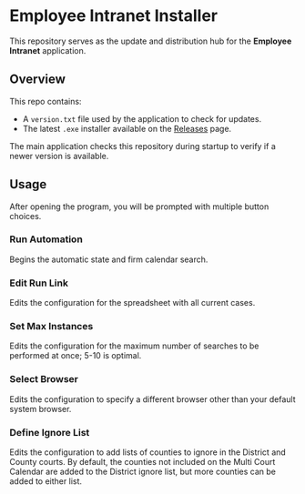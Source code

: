 # Employee Intranet Installer

This repository serves as the update and distribution hub for the **Employee Intranet** application.

## Overview

This repo contains:

- A `version.txt` file used by the application to check for updates.
- The latest `.exe` installer available on the [Releases](https://github.com/hjliss0628/employee-intranet/releases) page.

The main application checks this repository during startup to verify if a newer version is available.

## Usage

After opening the program, you will be prompted with multiple button choices.

### Run Automation

Begins the automatic state and firm calendar search.

### Edit Run Link

Edits the configuration for the spreadsheet with all current cases.

### Set Max Instances

Edits the configuration for the maximum number of searches to be performed at once; 5-10 is optimal.

### Select Browser

Edits the configuration to specify a different browser other than your default system browser.

### Define Ignore List

Edits the configuration to add lists of counties to ignore in the District and County courts. By default, the counties not included on the Multi Court Calendar are added to the District ignore list, but more counties can be added to either list.
